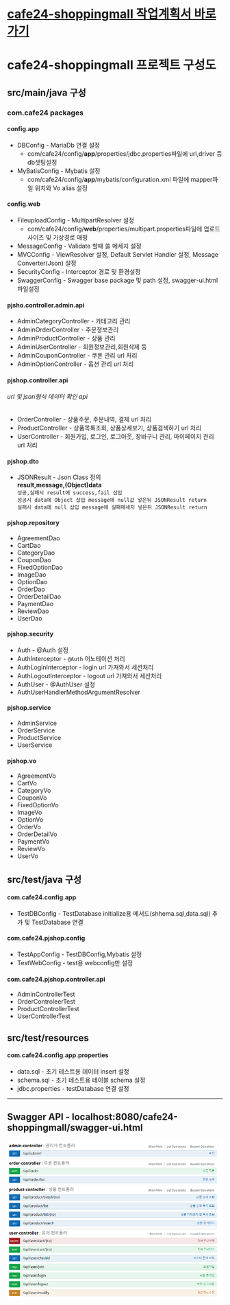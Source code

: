 # [cafe24-shoppingmall 작업계획서 바로가기](https://github.com/2BSJ/cafe24-shoppingmall/wiki)
# cafe24-shoppingmall 프로젝트 구성도

## src/main/java 구성

### com.cafe24 packages

#### config.app
  * DBConfig - MariaDb 연결 설정
    * com/cafe24/config/**app**/properties/jdbc.properties파일에 url,driver 등 db셋팅설정
  * MyBatisConfig - Mybatis 설정
    * com/cafe24/config/**app**/mybatis/configuration.xml 파일에 mapper파일 위치와 Vo alias 설정  
#### config.web
  * FileuploadConfig - MultipartResolver 설정
    * com/cafe24/config/**web**/properties/multipart.properties파일에 업로드 사이즈 및 가상경로 매핑
  * MessageConfig - Validate 할때 쓸 메세지 설정
  * MVCConfig - ViewResolver 설정, Default Servlet Handler 설정, Message Converter(Json) 설정
  * SecurityConfig - Interceptor 경로 및 환경설정
  * SwaggerConfig - Swagger base package 및 path 설정, swagger-ui.html 파일설정

#### pjsho.controller.admin.api
  * AdminCategoryController - 카테고리 관리
  * AdminOrderController - 주문정보관리
  * AdminProductController - 상품 관리
  * AdminUserController - 회원정보관리,회원삭제 등
  * AdminCouponController - 쿠폰 관리 url 처리
  * AdminOptionController - 옵션 관리 url 처리

#### pjshop.controller.api
###### url 및 json형식 데이터 확인 api
  * OrderController - 상품주문, 주문내역, 결제 url 처리  
  * ProductController - 상품목록조회, 상품상세보기, 상품검색하기 url 처리  
  * UserController - 회원가입, 로그인, 로그아웃, 장바구니 관리, 마이페이지 관리 url 처리  

#### pjshop.dto
  * JSONResult - Json Class 정의  
   **result,message,(Object)data**  
   `성공,실패시 result에 success,fail 삽입`  
   `성공시 data에 Object 삽입 message에 null값 넣은뒤 JSONResult return`  
   `실패시 data에 null 삽입 message에 실패메세지 넣은뒤 JSONResult return`

#### pjshop.repository
  * AgreementDao
  * CartDao
  * CategoryDao
  * CouponDao
  * FixedOptionDao
  * ImageDao
  * OptionDao
  * OrderDao
  * OrderDetailDao
  * PaymentDao
  * ReviewDao
  * UserDao

#### pjshop.security
  * Auth - @Auth 설정
  * AuthInterceptor - `@Auth` 어노테이션 처리
  * AuthLoginInterceptor - login url 가져와서 세션처리
  * AuthLogoutInterceptor - logout url 가져와서 세션처리
  * AuthUser - @AuthUser 설정
  * AuthUserHandlerMethodArgumentResolver

#### pjshop.service
  * AdminService
  * OrderService
  * ProductService
  * UserService

#### pjshop.vo
  * AgreementVo
  * CartVo
  * CategoryVo
  * CouponVo
  * FixedOptionVo
  * ImageVo
  * OptionVo
  * OrderVo
  * OrderDetailVo
  * PaymentVo
  * ReviewVo
  * UserVo

## src/test/java 구성

#### com.cafe24.config.app
  * TestDBConfig - TestDatabase initialize용 메서드(shhema.sql,data.sql) 추가 및 TestDatabase 연결
#### com.cafe24.pjshop.config
  * TestAppConfig - TestDBConfig,Mybatis 설정
  * TestWebConfig - test용 webconfig만 설정
#### com.cafe24.pjshop.controller.api
  * AdminControllerTest
  * OrderControleerTest
  * ProductControllerTest
  * UserControllerTest

## src/test/resources

#### com.cafe24.config.app.properties
  * data.sql - 초기 테스트용 데이터 insert 설정
  * schema.sql - 초기 테스트용 테이블 schema 설정
  * jdbc.properties - testDatabase 연결 설정
---

## Swagger API - localhost:8080/cafe24-shoppingmall/swagger-ui.html
<img src='./Readme image/api목록.PNG'>  


